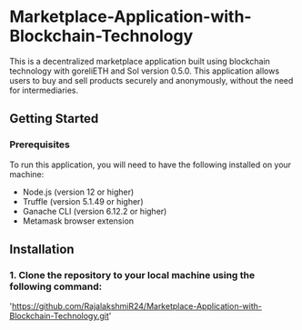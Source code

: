 # Marketplace-Application-with-Blockchain-Technology
This is a decentralized marketplace application built using blockchain technology with goreliETH and Sol version 0.5.0. This application allows users to buy and sell products securely and anonymously, without the need for intermediaries.
## Getting Started
### Prerequisites
To run this application, you will need to have the following installed on your machine:

- Node.js (version 12 or higher)
- Truffle (version 5.1.49 or higher)
- Ganache CLI (version 6.12.2 or higher)
- Metamask browser extension

## Installation
### 1. Clone the repository to your local machine using the following command:
'https://github.com/RajalakshmiR24/Marketplace-Application-with-Blockchain-Technology.git'
